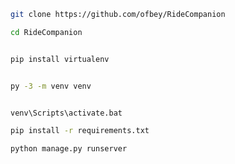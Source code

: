 ```bash
git clone https://github.com/ofbey/RideCompanion

```

```bash
cd RideCompanion

```

```bash

pip install virtualenv

```

```bash

py -3 -m venv venv

```

```bash

venv\Scripts\activate.bat

```

```bash
pip install -r requirements.txt

```

```bash
python manage.py runserver

```
